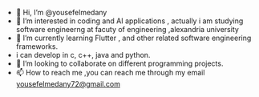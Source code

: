 - 👋 Hi, I’m @yousefelmedany
- 👀 I’m interested in coding and AI applications , actually i am studying software engineerng at facuty of engineering ,alexandria university 
- 🌱 I’m currently learning Flutter , and other related software engineering frameworks. 
- i can develop in c, c++, java and python.
- 💞️ I’m looking to collaborate on different programming projects.
- 📫 How to reach me ,you can reach me through my email yousefelmedany72@gmail.com

<!---
yousefelmedany/yousefelmedany is a ✨ special ✨ repository because its `README.md` (this file) appears on your GitHub profile.
You can click the Preview link to take a look at your changes.
--->
